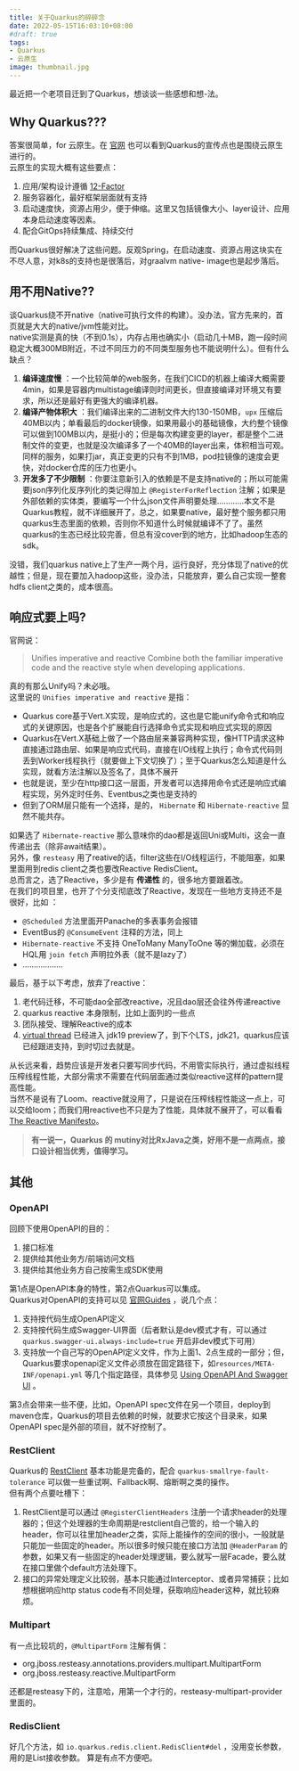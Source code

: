 ```yaml
---
title: 关于Quarkus的碎碎念
date: 2022-05-15T16:03:10+08:00
#draft: true
tags:
- Quarkus
- 云原生
image: thumbnail.jpg
---
```


最近把一个老项目迁到了Quarkus，想谈谈一些感想和想-法。

## Why Quarkus???

答案很简单，for 云原生。在 [官网](https://quarkus.io/) 也可以看到Quarkus的宣传点也是围绕云原生进行的。  
云原生的实现大概有这些要点：

1. 应用/架构设计遵循 [12-Factor](https://12factor.net/)  
2. 服务容器化，最好框架层面就有支持
3. 启动速度快，资源占用少，便于伸缩。这里又包括镜像大小、layer设计、应用本身启动速度等因素。
4. 配合GitOps持续集成、持续交付

而Quarkus很好解决了这些问题。反观Spring，在启动速度、资源占用这块实在不尽人意，对k8s的支持也是很落后，对graalvm native- image也是起步落后。

## 用不用Native??

谈Quarkus绕不开native（native可执行文件的构建）。没办法，官方先来的，首页就是大大的native/jvm性能对比。  
native实测是真的快（不到0.1s），内存占用也确实小（启动几十MB，跑一段时间稳定大概300MB附近，不过不同压力的不同类型服务也不能说明什么）。但有什么缺点？  

1. **编译速度慢** ：一个比较简单的web服务，在我们CICD的机器上编译大概需要4min，如果是容器内multistage编译则时间更长，但直接编译对环境又有要求，所以还是最好有更强大的编译机器。
2. **编译产物体积大** ：我们编译出来的二进制文件大约130-150MB，`upx` 压缩后40MB以内；单看最后的docker镜像，如果用最小的基础镜像，大约整个镜像可以做到100MB以内，是挺小的；但是每次构建变更的layer，都是整个二进制文件的变更，也就是没次编译多了一个40MB的layer出来，体积相当可观。同样的服务，如果打jar，真正变更的只有不到1MB，pod拉镜像的速度会更快，对docker仓库的压力也更小。
3. **开发多了不少限制** ：你要注意新引入的依赖是不是支持native的；所以可能需要json序列化反序列化的类记得加上 `@RegisterForReflection` 注解；如果是外部依赖的实体类，要编写一个什么json文件声明要处理…………本文不是Quarkus教程，就不详细展开了，总之，如果要native，最好整个服务都只用quarkus生态里面的依赖，否则你不知道什么时候就编译不了了。虽然quarkus的生态已经比较完善，但总有没cover到的地方，比如hadoop生态的sdk。

没错，我们quarkus native上了生产一两个月，运行良好，充分体现了native的优越性；但是，现在要加入hadoop这些，没办法，只能放弃，要么自己实现一整套hdfs client之类的，成本很高。

## 响应式要上吗?

官网说：

> Unifies imperative and reactive
> Combine both the familiar imperative code and the reactive style when developing applications.

真的有那么Unify吗？未必哦。  
这里说的 `Unifies imperative and reactive` 是指：

- Quarkus core基于Vert.X实现，是响应式的，这也是它能unify命令式和响应式的关键原因，也是各个扩展能自行选择命令式实现和响应式实现的原因
- Quarkus在Vert.X基础上做了一个路由层来兼容两种实现，像HTTP请求这种直接通过路由层、如果是响应式代码，直接在I/O线程上执行；命令式代码则丢到Worker线程执行（就要做上下文切换了）；至于Quarkus怎么知道是什么实现，就看方法注解以及签名了，具体不展开
- 也就是说，至少在http接口这一层面，开发者可以选择用命令式还是响应式编程实现，另外定时任务、Eventbus之类也是支持的
- 但到了ORM层只能有一个选择，是的， `Hibernate` 和 `Hibernate-reactive` 显然不能共存。

如果选了 `Hibernate-reactive` 那么意味你的dao都是返回Uni或Multi，这会一直传递出去（除非await结果）。  
另外，像 `resteasy` 用了reative的话，filter这些在I/O线程运行，不能阻塞，如果里面用到redis client之类也要改Reactive RedisClient。  
总而言之，选了Reactive，多少是有 **传递性** 的，很多地方要跟着改。  
在我们的项目里，也开了个分支彻底改了Reactive，发现在一些地方支持还不是很好，比如 ：

- `@Scheduled` 方法里面开Panache的多表事务会报错
- EventBus的 `@ConsumeEvent` 注释的方法，同上
- `Hibernate-reactive` 不支持 OneToMany ManyToOne 等的懒加载，必须在HQL用 `join fetch` 声明拉外表（就不是lazy了）
- ………………

最后，基于以下考虑，放弃了reactive：

1. 老代码迁移，不可能dao全部改reactive，况且dao层还会往外传递reactive
2. quarkus reactive 本身限制，比如上面列的一些点
3. 团队接受、理解Reactive的成本
4. [virtual thread](https://openjdk.java.net/jeps/425) 已经进入 jdk19 preview了，到下个LTS，jdk21，quarkus应该已经跟进支持，到时切过去就是。

从长远来看，趋势应该是开发者只要写同步代码，不用管实际执行，通过虚拟线程压榨线程性能，大部分需求不需要在代码层面通过类似reactive这样的pattern提高性能。  
当然不是说有了Loom、reactive就没用了，只是说在压榨线程性能这一点上，可以交给loom；而我们用reactive也不只是为了性能，具体就不展开了，可以看看 [The Reactive Manifesto](https://www.reactivemanifesto.org/)。  

> **有一说一，Quarkus 的 mutiny对比RxJava之类，好用不是一点两点，接口设计相当优秀，值得学习。**

## 其他

### OpenAPI

回顾下使用OpenAPI的目的：

1. 接口标准
2. 提供给其他业务方/前端访问文档
3. 提供给其他业务方自己按需生成SDK使用

第1点是OpenAPI本身的特性，第2点Quarkus可以集成。  
Quarkus对OpenAPI的支持可以见 [官网Guides](https://quarkus.io/guides/openapi-swaggerui) ，说几个点：

1. 支持按代码生成OpenAPI定义
2. 支持按代码生成Swagger-UI界面（后者默认是dev模式才有，可以通过 `quarkus.swagger-ui.always-include=true` 开启非dev模式下可用）
3. 支持放一个自己写的OpenAPI定义文件，作为上面1、2点生成的一部分；但，Quarkus要求openapi定义文件必须放在固定路径下，如`resources/META-INF/openapi.yml`
等几个指定路径，具体参见 [Using OpenAPI And Swagger UI](https://quarkus.io/guides/openapi-swaggerui#open-document-paths) 。

第3点会带来一些不便，比如，OpenAPI spec文件在另一个项目，deploy到maven仓库，Quarkus的项目去依赖的时候，就要求它按这个目录来，如果OpenAPI spec是外部的项目，就不好控制了。

### RestClient

Quarkus的 [RestClient](https://quarkus.io/guides/rest-client-reactive) 基本功能是完备的，配合 `quarkus-smallrye-fault-tolerance` 可以做一些重试啊、Fallback啊、熔断啊之类的操作。  
但有两个点要吐槽下：

1. RestClient是可以通过 `@RegisterClientHeaders` 注册一个请求header的处理器的；但这个处理器的生命周期是restclient自己管的，给一个输入的header，你可以往里加header之类，实际上能操作的空间的很小，一般就是只能加一些固定的header。所以很多时候只能在接口方法加 `@HeaderParam` 的参数，如果又有一些固定的header处理逻辑，要么就写一层Facade，要么就在接口里做个default方法处理下。
2. 接口的异常处理定义比较弱，基本只能通过Interceptor、或者异常捕获；比如想根据响应http status code有不同处理，获取响应header这种，就比较麻烦。

### Multipart

有一点比较坑的，`@MultipartForm` 注解有俩：  

- org.jboss.resteasy.annotations.providers.multipart.MultipartForm
- org.jboss.resteasy.reactive.MultipartForm

还都是resteasy下的，注意哈，用第一个才行的，resteasy-multipart-provider 里面的。

### RedisClient

好几个方法，如 `io.quarkus.redis.client.RedisClient#del` ，没用变长参数，用的是List接收参数。 算是有点不方便吧。
